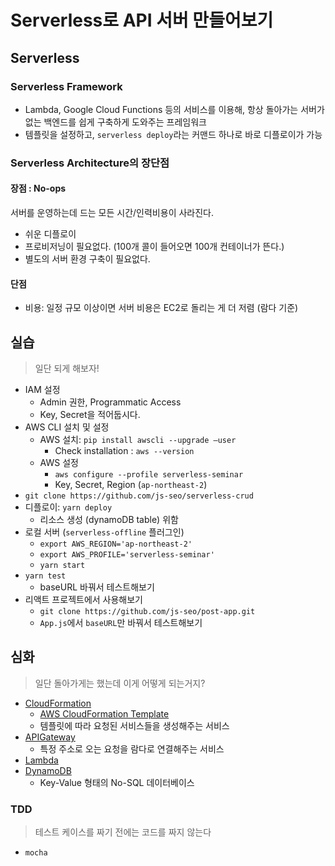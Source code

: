 # Serverless로 API 서버 만들어보기

## Serverless

### Serverless Framework

- Lambda, Google Cloud Functions 등의 서비스를 이용해, 항상 돌아가는 서버가 없는 백엔드를 쉽게 구축하게 도와주는 프레임워크
- 템플릿을 설정하고, `serverless deploy`라는 커맨드 하나로 바로 디플로이가 가능 

### Serverless Architecture의 장단점

#### 장점 : No-ops

서버를 운영하는데 드는 모든 시간/인력비용이 사라진다.

- 쉬운 디플로이
- 프로비저닝이 필요없다. (100개 콜이 들어오면 100개 컨테이너가 뜬다.)
- 별도의 서버 환경 구축이 필요없다.

#### 단점

- 비용: 일정 규모 이상이면 서버 비용은 EC2로 돌리는 게 더 저렴 (람다 기준)

## 실습

>  일단 되게 해보자!

- IAM 설정
  - Admin 권한, Programmatic Access
  - Key, Secret을 적어둡시다.
- AWS CLI 설치 및 설정
  - AWS 설치: `pip install awscli --upgrade —user`
    - Check installation : `aws --version`
  - AWS 설정
    - `aws configure --profile serverless-seminar`
    - Key, Secret, Region (`ap-northeast-2`)
- `git clone https://github.com/js-seo/serverless-crud`
- 디플로이: `yarn deploy`
  - 리소스 생성 (dynamoDB table) 위함 
- 로컬 서버 (`serverless-offline` 플러그인)
  - `export AWS_REGION='ap-northeast-2'`
  - `export AWS_PROFILE='serverless-seminar'`
  - `yarn start`
- `yarn test`
  - baseURL 바꿔서 테스트해보기
- 리액트 프로젝트에서 사용해보기
  - `git clone https://github.com/js-seo/post-app.git`
  - `App.js`에서 `baseURL`만 바꿔서 테스트해보기

## 심화

>  일단 돌아가게는 했는데 이게 어떻게 되는거지?

- [CloudFormation](https://ap-northeast-2.console.aws.amazon.com/cloudformation/home?region=ap-northeast-2#/stacks?filter=active)
  - [AWS CloudFormation Template](https://docs.aws.amazon.com/ko_kr/AWSCloudFormation/latest/UserGuide/aws-template-resource-type-ref.html)
  - 템플릿에 따라 요청된 서비스들을 생성해주는 서비스
- [APIGateway](https://ap-northeast-2.console.aws.amazon.com/apigateway/home?region=ap-northeast-2#/)
  - 특정 주소로 오는 요청을 람다로 연결해주는 서비스
- [Lambda](https://ap-northeast-2.console.aws.amazon.com/lambda/home?region=ap-northeast-2#/functions)
- [DynamoDB](https://ap-northeast-2.console.aws.amazon.com/dynamodb/home?region=ap-northeast-2#tables:)
  - Key-Value 형태의 No-SQL 데이터베이스

### TDD

>  테스트 케이스를 짜기 전에는 코드를 짜지 않는다

- `mocha`